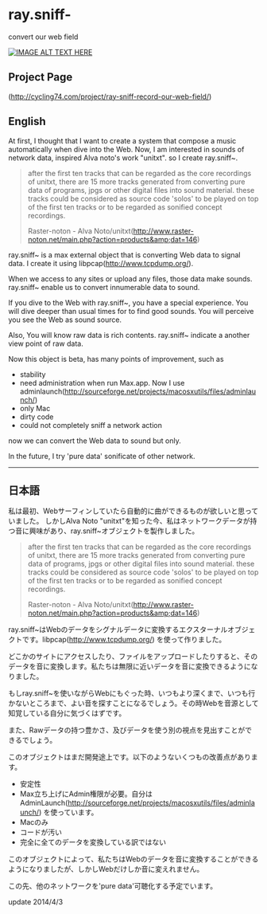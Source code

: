ray.sniff-
==========

convert our web field

[![IMAGE ALT TEXT HERE](http://img.youtube.com/vi/EsE90BRTuCc/0.jpg)](http://www.youtube.com/watch?v=EsE90BRTuCc)

Project Page
-----------
(http://cycling74.com/project/ray-sniff-record-our-web-field/)

English
-----------
At first, I thought that I want to create a system that compose a music automatically when dive into the Web.
Now, I am interested in sounds of network data, inspired Alva noto's work "unitxt". so I create ray.sniff~.

> after the first ten tracks that can be regarded as the core recordings of unitxt, there are 15 more tracks generated from converting pure data of programs, jpgs or other digital files into sound material. these tracks could be considered as source code 'solos' to be played on top of the first ten tracks or to be regarded as sonified concept recordings.
>
> Raster-noton - Alva Noto/unitxt(http://www.raster-noton.net/main.php?action=products&amp;dat=146)

ray.sniff~ is a max external object that is converting Web data to signal data. I create it using libpcap(http://www.tcpdump.org/).

When we access to any sites or upload any files, those data make sounds. ray.sniff~ enable us to convert innumerable data to sound.

If you dive to the Web with ray.sniff~, you have a special experience. You will dive deeper than usual times for to find good sounds. You will perceive you see the Web as sound source.

Also, You will know raw data is rich contents. ray.sniff~ indicate a another view point of raw data.

Now this object is beta, has many points of improvement, such as

* stability
* need administration when run Max.app. Now I use adminlaunch(http://sourceforge.net/projects/macosxutils/files/adminlaunch/)
* only Mac
* dirty code
* could not completely sniff a network action

now we can convert the Web data to sound but only.

In the future, I try 'pure data' sonificate of other network.


-----------------------------------------------------
日本語
-----------------

私は最初、Webサーフィンしていたら自動的に曲ができるものが欲しいと思っていました。
しかしAlva Noto "unitxt"を知った今、私はネットワークデータが持つ音に興味があり、ray.sniff~オブジェクトを製作しました。

> after the first ten tracks that can be regarded as the core recordings of unitxt, there are 15 more tracks generated from converting pure data of programs, jpgs or other digital files into sound material. these tracks could be considered as source code 'solos' to be played on top of the first ten tracks or to be regarded as sonified concept recordings.
>
> Raster-noton - Alva Noto/unitxt(http://www.raster-noton.net/main.php?action=products&amp;dat=146)

ray.sniff~はWebのデータをシグナルデータに変換するエクスターナルオブジェクトです。libpcap(http://www.tcpdump.org/) を使って作りました。

どこかのサイトにアクセスしたり、ファイルをアップロードしたりすると、そのデータを音に変換します。私たちは無限に近いデータを音に変換できるようになりました。

もしray.sniff~を使いながらWebにもぐった時、いつもより深くまで、いつも行かないところまで、よい音を探すことになるでしょう。その時Webを音源として知覚している自分に気づくはずです。

また、Rawデータの持つ豊かさ、及びデータを使う別の視点を見出すことができるでしょう。

このオブジェクトはまだ開発途上です。以下のようないくつもの改善点があります。

* 安定性
* Max立ち上げにAdmin権限が必要。自分はAdminLaunch(http://sourceforge.net/projects/macosxutils/files/adminlaunch/) を使っています。
* Macのみ
* コードが汚い
* 完全に全てのデータを変換している訳ではない

このオブジェクトによって、私たちはWebのデータを音に変換することができるようになりましたが、しかしWebだけしか音に変えれません。

この先、他のネットワークを'pure data'可聴化する予定でいます。

update 2014/4/3
